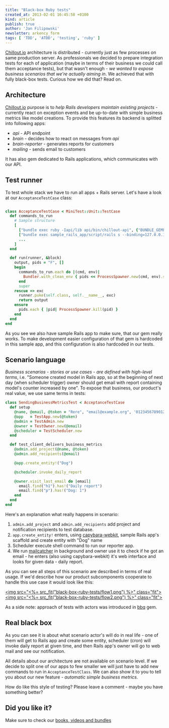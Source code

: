 ```yaml
---
title: "Black-box Ruby tests"
created_at: 2013-02-01 16:45:58 +0100
kind: article
publish: true
author: 'Jan Filipowski'
newsletter: arkency_form
tags: [ 'TDD', 'ATDD', 'testing', 'ruby' ]
---
```


[Chillout.io](http://chillout.io/) architecture is distributed - currently just as few processes on same production server. As professionals we decided to prepare integration tests for each of application (maybe in terms of their business we could call them acceptance tests), but that wasn't enough - _we wanted to expose business scenarios that we're actually aiming in_. We achieved that with fully black-box tests. Curious how we did that? Read on.

<!-- more -->

## Architecture

[Chillout.io](http://chillout.io/) purpose is to _help Rails developers maintain existing projects_ - currently react on exception events and be up-to-date with simple business metrics like model creations. To provide this features its backend is splitted into following apps:

* *api* - API endpoint
* *brain* - decides how to react on messages from *api*
* *brain-reporter* - generates reports for customers
* *mailing* - sends email to customers

It has also gem dedicated to Rails applications, which communicates with our API.

## Test runner

To test whole stack we have to run all apps + Rails server. Let's have a look at our ```AcceptanceTestCase``` class:

```ruby

class AcceptanceTestCase < MiniTest::Unit::TestCase
  def commands_to_run
    # Sample structure
    [
      ["bundle exec ruby -Iapi/lib api/bin/chillout-api", {"BUNDLE_GEMFILE" => "api/Gemfile"}],
      ["bundle exec sample_rails_app/script/rails s --binding=127.0.0.1 --port=3000 --environment=production", ...]
      ...
    ]
  end

  def run(runner, &block)
    output, pids = "F", []
    begin
      commands_to_run.each do |(cmd, env)|
        Bundler.with_clean_env { pids << ProcessSpawner.new(cmd, env).spawn }
      end
      super
    rescue => exc
      runner.puke(self.class, self.__name__, exc)
      return output
    ensure
      pids.each { |pid| ProcessSpawner.kill(pid) }
    end
  end
end
```

As you see we also have sample Rails app to make sure, that our gem really works. To make development easier configuration of that gem is hardcoded in this sample app, and this configuration is also hardcoded in our tests.

## Scenario language

_Business scenarios - stories or use cases - are defined with high-level terms_, i.e. "Someone created model in Rails app, so at the beginning of next day (when scheduler trigger) owner should get email with report containing model's counter increased by one". To expose that business, our product's real value, we use same terms in tests:

```ruby
class SendingBusinessMetricsTest < AcceptanceTestCase
  def setup
    @name, @email, @token = "Rere", "email@example.org", '01234567890123456789012345678901'
    @app   = TestApp.new(@token)
    @admin = TestAdmin.new
    @owner = TestOwner.new(@email)
    @scheduler = TestScheduler.new
  end

  def test_client_delivers_business_metrics
    @admin.add_project(@name, @token)
    @admin.add_recipients(@email)

    @app.create_entity!("Dog")

    @scheduler.invoke_daily_report

    @owner.visit_last_email do |email|
      email.find("h1").has!("Daily report")
      email.find("p").has!("Dog: 1")
    end
  end
end
```

Here's an explanation what really happens in scenario:

1. ```admin.add_project``` and ```admin.add_recipients``` add project and notification recipients to test database.
2. ```app.create_entity!``` enters, using [capybara-webkit](https://github.com/thoughtbot/capybara-webkit), sample Rails app's scaffold and create entity with "Dog" name
3. Scheduler execute shell command to run our reporter app.
4. We run [mailcatcher](http://mailcatcher.me/) in background and owner use it to check if he got an email - he enters (also using capybara-webkit) it's web interface and looks for given data - daily report.

As you can see all steps of this scenario are described in terms of real usage. If we'd describe how our product subcomponents cooperate to handle this use case it would look like this:

<a href="/assets/images/black-box-ruby-tests/flow1.png" rel="lightbox"><img src="<%= src_fit("black-box-ruby-tests/flow1.png") %>" class="fit"></a>
<a href="/assets/images/black-box-ruby-tests/flow2.png" rel="lightbox"><img src="<%= src_fit("black-box-ruby-tests/flow2.png") %>" class="fit"></a>

As a side note: approach of tests with actors was introduced in [bbq](http://github.com/drugpl/bbq) gem.

## Real black box

As you can see it is about what scenario actor's will do in real life - one of them will get to Rails app and create some entity, scheduler (cron) will invoke daily report at given time, and then Rails app's owner will go to web mail and see our notification.

All details about our architecture are not available on scenario level. If we decide to split one of our apps to few smaller we will just have to add new commands to run in ```AcceptanceTestClass```. We can also show it to you to tell you about our new feature - _automatic simple business metrics_.

How do like this style of testing? Please leave a comment - maybe you have something better?

## Did you like it?

Make sure to check our [books, videos and bundles](/products)
